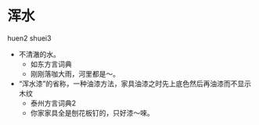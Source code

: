 # 浑水
huen2 shuei3
+ 不清澈的水。
  * 如东方言词典
  - 刚刚落咖大雨，河里都是～。
+ “浑水漆”的省称，一种油漆方法，家具油漆之时先上底色然后再油漆而不显示木纹
  * 泰州方言词典2
  - 你家家具全是刨花板钉的，只好漆～唻。

